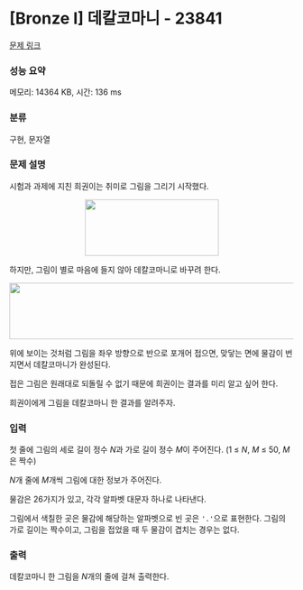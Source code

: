 # [Bronze I] 데칼코마니 - 23841 

[문제 링크](https://www.acmicpc.net/problem/23841) 

### 성능 요약

메모리: 14364 KB, 시간: 136 ms

### 분류

구현, 문자열

### 문제 설명

<p>시험과 과제에 지친 희권이는 취미로 그림을 그리기 시작했다.</p>

<p style="text-align: center;"><img alt="" src="" style="height: 100px; width: 237px;"></p>

<p>하지만, 그림이 별로 마음에 들지 않아 데칼코마니로 바꾸려 한다.</p>

<p style="text-align: center;"><img alt="" src="" style="width: 701px; height: 100px;"></p>

<p>위에 보이는 것처럼 그림을 좌우 방향으로 반으로 포개어 접으면, 맞닿는 면에 물감이 번지면서 데칼코마니가 완성된다.</p>

<p>접은 그림은 원래대로 되돌릴 수 없기 때문에 희권이는 결과를 미리 알고 싶어 한다.</p>

<p>희권이에게 그림을 데칼코마니 한 결과를 알려주자.</p>

### 입력 

 <p>첫 줄에 그림의 세로 길이 정수 <em>N</em>과 가로 길이 정수 <em>M</em>이 주어진다. (1 ≤ <em>N</em>, <em>M</em> ≤ 50, <em>M</em>은 짝수)</p>

<p><em>N</em>개 줄에 <em>M</em>개씩 그림에 대한 정보가 주어진다.</p>

<p>물감은 26가지가 있고, 각각 알파벳 대문자 하나로 나타낸다.</p>

<p>그림에서 색칠한 곳은 물감에 해당하는 알파벳으로 빈 곳은 <code>'.'</code>으로 표현한다. 그림의 가로 길이는 짝수이고, 그림을 접었을 때 두 물감이 겹치는 경우는 없다.</p>

### 출력 

 <p>데칼코마니 한 그림을 <em>N</em>개의 줄에 걸쳐 출력한다.</p>

